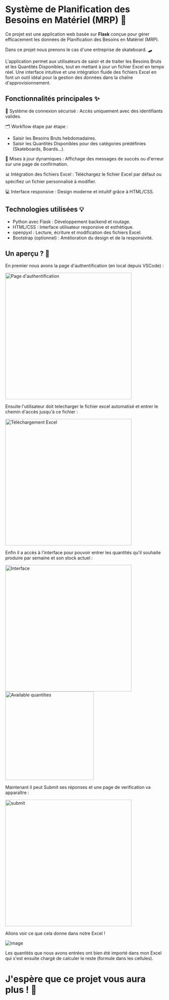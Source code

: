
# Système de Planification des Besoins en Matériel (MRP) 🚀  
Ce projet est une application web basée sur **Flask** conçue pour gérer efficacement les données de Planification des Besoins en Matériel (MRP). 

Dans ce projet nous prenons le cas d'une entreprise de skateboard. 🛹  

L'application permet aux utilisateurs de saisir et de traiter les Besoins Bruts et les Quantités Disponibles, tout en mettant à jour un fichier Excel en temps réel. Une interface intuitive et une intégration fluide des fichiers Excel en font un outil idéal pour la gestion des données dans la chaîne d'approvisionnement.

## Fonctionnalités principales ✨

🔐 Système de connexion sécurisé : Accès uniquement avec des identifiants valides.

🗂️ Workflow étape par étape :
- Saisir les Besoins Bruts hebdomadaires.  
- Saisir les Quantités Disponibles pour des catégories prédéfinies (Skateboards, Boards...).
 
🔄 Mises à jour dynamiques :
Affichage des messages de succès ou d'erreur sur une page de confirmation.

📊 Intégration des fichiers Excel :
Téléchargez le fichier Excel par défaut ou spécifiez un fichier personnalisé à modifier.
  
💻 Interface responsive :
Design moderne et intuitif grâce à HTML/CSS.

## Technologies utilisées 💡
- Python avec Flask : Développement backend et routage.
- HTML/CSS : Interface utilisateur responsive et esthétique.
- openpyxl : Lecture, écriture et modification des fichiers Excel.
- Bootstrap (optionnel) : Amélioration du design et de la responsivité.

## Un aperçu ? 👀
En premier nous avons la page d'authentification (en local depuis VSCode) :

<img src="https://github.com/user-attachments/assets/ccfd0208-8d91-4108-9c92-b38487561302" alt="Page d'authentification" width="400">

Ensuite l'utilisateur doit telecharger le fichier excel automatisé et entrer le chemin d'accès jusqu'à ce fichier :  

<img src="https://github.com/user-attachments/assets/82a4d781-428e-40ff-8fa6-ba97d59a4528" alt="Téléchargement Excel" width="400">

Enfin il a accès à l'interface pour pouvoir entrer les quantités qu'il souhaite produire par semaine et son stock actuel :  

<img src="https://github.com/user-attachments/assets/22042c12-39a5-4157-b7ae-febe39ef80cc" alt="Interface" width="400">
<img src="https://github.com/user-attachments/assets/be52314a-a2c2-4eca-a080-de2b8bab55b5" alt="Available quantities" width="280">

Maintenant il peut Submit ses réponses et une page de verification va apparaître : 

<img src="https://github.com/user-attachments/assets/f290b749-52a8-4540-8784-fba23398efab" alt="submit" width="400">

Allons voir ce que cela donne dans notre Excel ! 

![image](https://github.com/user-attachments/assets/a1fdaeae-82d2-48d8-b560-0da40923a751)

Les quantités que nous avons entrées ont bien été importé dans mon Excel qui s'est ensuite chargé de calculer le reste (formule dans les cellules). 

# J'espère que ce projet vous aura plus ! 🌟
